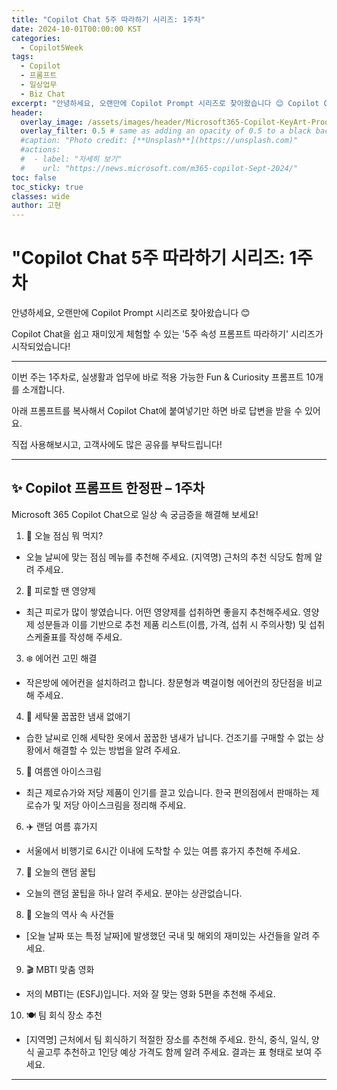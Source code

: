 ```yaml
---
title: "Copilot Chat 5주 따라하기 시리즈: 1주차"
date: 2024-10-01T00:00:00 KST
categories:
  - Copilot5Week
tags:
  - Copilot
  - 프롬프트
  - 일상업무
  - Biz Chat
excerpt: "안녕하세요, 오랜만에 Copilot Prompt 시리즈로 찾아왔습니다 😊 Copilot Chat을 쉽고 재미있게 체험할 수 있는 '5주 속성 프롬프트 따라하기' 시리즈가 시작되었습니다!"
header:
  overlay_image: /assets/images/header/Microsoft365-Copilot-KeyArt-Productivity-6K-01.png
  overlay_filter: 0.5 # same as adding an opacity of 0.5 to a black background
  #caption: "Photo credit: [**Unsplash**](https://unsplash.com)"
  #actions:
  #  - label: "자세히 보기"
  #    url: "https://news.microsoft.com/m365-copilot-Sept-2024/"
toc: false
toc_sticky: true
classes: wide
author: 고현
---
```


# "Copilot Chat 5주 따라하기 시리즈: 1주차

안녕하세요, 오랜만에 Copilot Prompt 시리즈로 찾아왔습니다 😊

Copilot Chat을 쉽고 재미있게 체험할 수 있는 '5주 속성 프롬프트 따라하기' 시리즈가 시작되었습니다! 

--- 

이번 주는 1주차로, 실생활과 업무에 바로 적용 가능한 Fun & Curiosity 프롬프트 10개를 소개합니다.

아래 프롬프트를 복사해서 Copilot Chat에 붙여넣기만 하면 바로 답변을 받을 수 있어요.

직접 사용해보시고, 고객사에도 많은 공유를 부탁드립니다!

---

## ✨ Copilot 프롬프트 한정판 – 1주차

Microsoft 365 Copilot Chat으로 일상 속 궁금증을 해결해 보세요!

1. 🍱 오늘 점심 뭐 먹지?
- 오늘 날씨에 맞는 점심 메뉴를 추천해 주세요. (지역명) 근처의 추천 식당도 함께 알려 주세요.

2. 💊 피로할 땐 영양제
- 최근 피로가 많이 쌓였습니다. 어떤 영양제를 섭취하면 좋을지 추천해주세요. 영양제 성분들과 이를 기반으로 추천 제품 리스트(이름, 가격, 섭취 시 주의사항) 및 섭취 스케줄표를 작성해 주세요.

3. ❄️ 에어컨 고민 해결
- 작은방에 에어컨을 설치하려고 합니다. 창문형과 벽걸이형 에어컨의 장단점을 비교해 주세요.

4. 👕 세탁물 꿉꿉한 냄새 없애기
- 습한 날씨로 인해 세탁한 옷에서 꿉꿉한 냄새가 납니다. 건조기를 구매할 수 없는 상황에서 해결할 수 있는 방법을 알려 주세요.

5. 🍦 여름엔 아이스크림
- 최근 제로슈가와 저당 제품이 인기를 끌고 있습니다. 한국 편의점에서 판매하는 제로슈가 및 저당 아이스크림을 정리해 주세요.

6. ✈️ 랜덤 여름 휴가지
- 서울에서 비행기로 6시간 이내에 도착할 수 있는 여름 휴가지 추천해 주세요.

7. 🎁 오늘의 랜덤 꿀팁
- 오늘의 랜덤 꿀팁을 하나 알려 주세요. 분야는 상관없습니다.

8. 📅 오늘의 역사 속 사건들
- [오늘 날짜 또는 특정 날짜]에 발생했던 국내 및 해외의 재미있는 사건들을 알려 주세요.

9. 🎬 MBTI 맞춤 영화
- 저의 MBTI는 (ESFJ)입니다. 저와 잘 맞는 영화 5편을 추천해 주세요.

10. 🍽️ 팀 회식 장소 추천
- [지역명] 근처에서 팀 회식하기 적절한 장소를 추천해 주세요. 한식, 중식, 일식, 양식 골고루 추천하고 1인당 예상 가격도 함께 알려 주세요. 결과는 표 형태로 보여 주세요.

---
